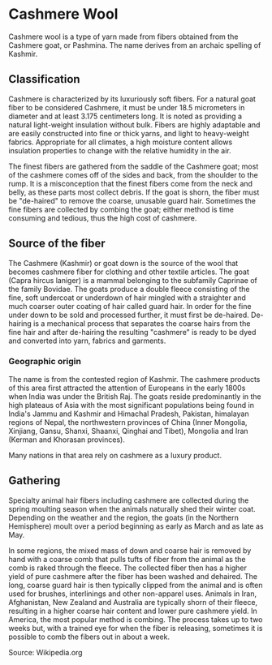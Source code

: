 # Cashmere Wool

Cashmere wool is a type of yarn made from fibers obtained from the Cashmere goat, or Pashmina. The name derives from an archaic spelling of Kashmir.

## Classification 

Cashmere is characterized by its luxuriously soft fibers. For a natural goat fiber to be considered Cashmere, it must be under 18.5 micrometers in diameter and at least 3.175 centimeters long. It is noted as providing a natural light-weight insulation without bulk. Fibers are highly adaptable and are easily constructed into fine or thick yarns, and light to heavy-weight fabrics. Appropriate for all climates, a high moisture content allows insulation properties to change with the relative humidity in the air.

The finest fibers are gathered from the saddle of the Cashmere goat; most of the cashmere comes off of the sides and back, from the shoulder to the rump. It is a misconception that the finest fibers come from the neck and belly, as these parts most collect debris. If the goat is shorn, the fiber must be "de-haired" to remove the coarse, unusable guard hair. Sometimes the fine fibers are collected by combing the goat; either method is time consuming and tedious, thus the high cost of cashmere.

## Source of the fiber 

The Cashmere (Kashmir) or goat down is the source of the wool that becomes cashmere fiber for clothing and other textile articles. The goat (Capra hircus laniger) is a mammal belonging to the subfamily Caprinae of the family Bovidae. The goats produce a double fleece consisting of the fine, soft undercoat or underdown of hair mingled with a straighter and much coarser outer coating of hair called guard hair. In order for the fine under down to be sold and processed further, it must first be de-haired. De-hairing is a mechanical process that separates the coarse hairs from the fine hair and after de-hairing the resulting "cashmere" is ready to be dyed and converted into yarn, fabrics and garments.

### Geographic origin 

The name is from the contested region of Kashmir. The cashmere products of this area first attracted the attention of Europeans in the early 1800s when India was under the British Raj. The goats reside predominantly in the high plateaus of Asia with the most significant populations being found in India's Jammu and Kashmir and Himachal Pradesh, Pakistan, himalayan regions of Nepal, the northwestern provinces of China (Inner Mongolia, Xinjiang, Gansu, Shanxi, Shaanxi, Qinghai and Tibet), Mongolia and Iran (Kerman and Khorasan provinces).

Many nations in that area rely on cashmere as a luxury product.

## Gathering 

Specialty animal hair fibers including cashmere are collected during the spring moulting season when the animals naturally shed their winter coat. Depending on the weather and the region, the goats (in the Northern Hemisphere) moult over a period beginning as early as March and as late as May.

In some regions, the mixed mass of down and coarse hair is removed by hand with a coarse comb that pulls tufts of fiber from the animal as the comb is raked through the fleece. The collected fiber then has a higher yield of pure cashmere after the fiber has been washed and dehaired. The long, coarse guard hair is then typically clipped from the animal and is often used for brushes, interlinings and other non-apparel uses. Animals in Iran, Afghanistan, New Zealand and Australia are typically shorn of their fleece, resulting in a higher coarse hair content and lower pure cashmere yield. In America, the most popular method is combing. The process takes up to two weeks but, with a trained eye for when the fiber is releasing, sometimes it is possible to comb the fibers out in about a week.

Source: Wikipedia.org 